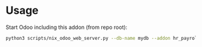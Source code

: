 # Usage

Start Odoo including this addon (from repo root):

```bash
python3 scripts/nix_odoo_web_server.py --db-name mydb --addon hr_payroll_document
```
